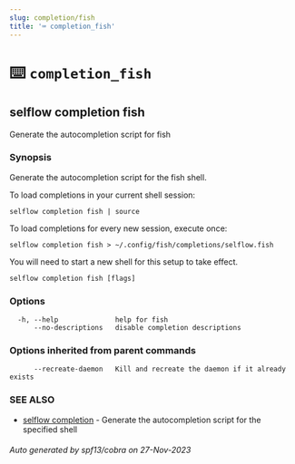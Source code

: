 ```yaml
---
slug: completion/fish
title: '⌨ completion_fish'
---
```


# ⌨️ `completion_fish`

## selflow completion fish

Generate the autocompletion script for fish

### Synopsis

Generate the autocompletion script for the fish shell.

To load completions in your current shell session:

    selflow completion fish | source

To load completions for every new session, execute once:

    selflow completion fish > ~/.config/fish/completions/selflow.fish

You will need to start a new shell for this setup to take effect.

```
selflow completion fish [flags]
```

### Options

```
  -h, --help              help for fish
      --no-descriptions   disable completion descriptions
```

### Options inherited from parent commands

```
      --recreate-daemon   Kill and recreate the daemon if it already exists
```

### SEE ALSO

- [selflow completion](selflow_completion.md) - Generate the autocompletion script for the specified shell

###### Auto generated by spf13/cobra on 27-Nov-2023
